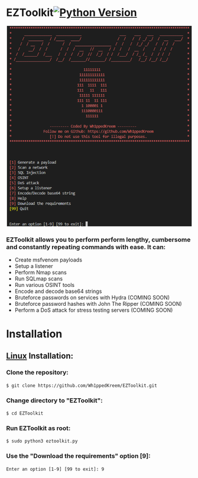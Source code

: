 # **EZToolkit**[![Python Version](https://img.shields.io/badge/Python-v3.11%2B-blue)](https://www.python.org/downloads/)

<p align="center">
  <img src="Images/eztoolkitmainmenu.png" width="500px" alt="EZToolkit-Main-Menu" />
</p>

### EZToolkit allows you to perform perform lengthy, cumbersome and constantly repeating commands with ease. It can:
 - Create msfvenom payloads
 - Setup a listener
 - Perform Nmap scans
 - Run SQLmap scans
 - Run various OSINT tools
 - Encode and decode base64 strings
 - Bruteforce passwords on services with Hydra (COMING SOON)
 - Bruteforce password hashes with John The Ripper (COMING SOON)
 - Perform a DoS attack for stress testing servers (COMING SOON)

# **Installation**

## **[Linux](https://wikipedia.org/wiki/Linux) Installation:**
### Clone the repository: 
```
$ git clone https://github.com/Wh1ppedKreem/EZToolkit.git
```
### Change directory to "EZToolkit": 
```
$ cd EZToolkit
```
### Run EZToolkit as root: 
```
$ sudo python3 eztoolkit.py
```
### Use the "Download the requirements" option [9]: 
```
Enter an option [1-9] [99 to exit]: 9
```

